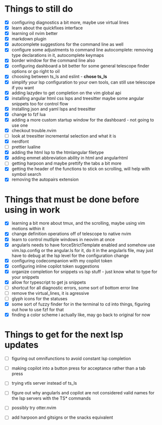 # Things to still do

- [x] configuring diagnostics a bit more, maybe use virtual lines
- [x] learn about the quickfixes interface
- [x] learning oil nvim better
- [x] markdown plugin
- [x] autocomplete suggestions for the command line as well
- [x] configure some adjustments to command line autocomplete: removing type declarations in it, autocomplete keymaps
- [x] border window for the command line also
- [x] configuring dashboard a bit better for some general telescope finder options or go right to oil
- [x] choosing between ts_ls and eslint - **chose ts_ls**
- [x] simplify your lsp configuration to your own tools, can still use telescope if you want
- [x] adding lazydev to get completion on the vim global api
- [x] installing angular html css lsps and treesitter maybe some angular snippets too for control flow
- [x] installing json and yaml lsps and treesitter
- [x] change to fzf lua
- [x] adding a more custom startup window for the dashboard - not going to use one
- [x] checkout trouble.nvim
- [ ] look at treesitter incremental selection and what it is
- [x] nerdfont
- [ ] prettier lualine
- [x] adding the html lsp to the htmlangular filetype
- [x] adding emmet abbreviation ability in html and angularhtml
- [ ] getting harpoon and maybe prettify the tabs a bit more
- [x] getting the header of the functions to stick on scrolling, will help with symbol search
- [x] removing the autopairs extension

# Things that must be done before using in work

- [x] learning a bit more about tmux, and the scrolling, maybe using vim motions within it
- [x] change definition operations off of telescope to native nvim
- [x] learn to control mutliple windows in neovim at once
- [x] angularls needs to have forceStrictTemplate enabled and somehow use vim.lsp.config or the angular.ls for it, do it in the angularls file, may just have to debug at the lsp level for the configuration change
- [x] configuring codecompanion with my copilot token
- [x] configuring inline copilot token suggestions
- [x] organize completion for snippets vs lsp stuff - just know what to type for your snippets
- [x] allow for typescript to get js snippets
- [ ] shortcut for all diagnostic errors, some sort of bottom error line
- [ ] remove the virtual_lines, it is agressive
- [ ] glyph icons for the statuses
- [x] some sort of fuzzy finder for in the terminal to cd into things, figuring out how to use fzf for that
- [x] finding a color scheme i actually like, may go back to original for now

# Things to get for the next lsp updates

- [ ] figuring out omnifunctions to avoid constant lsp completion
- [ ] making copilot into a button press for acceptance rather than a tab press
- [ ] trying vtls server instead of ts_ls
- [ ] figure out why angularls and copilot are not considered valid names for the lsp servers with the TS* commands
- [ ] possibly try otter.nvim
- [ ] add harpoon and gitsigns or the snacks equivalent

